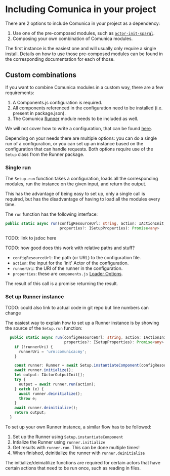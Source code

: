 # Including Comunica in your project

There are 2 options to include Comunica in your project as a dependency:

1. Use one of the pre-composed modules, such as 
[`actor-init-sparql`](https://github.com/rubensworks/comunica/tree/master/packages/actor-init-sparql).
2. Composing your own combination of Comunica modules.

The first instance is the easiest one and will usually only require a single install.
Details on how to use those pre-composed modules can be found in the corresponding documentation for each of those.

## Custom combinations

If you want to combine Comunica modules in a custom way,
there are a few requirements:

1. A Components.js configuration is required.
2. All components referenced in the configuration need to be installed (i.e. present in package.json).
3. The Comunica [Runner](https://github.com/rubensworks/comunica/tree/master/packages/runner)
module needs to be included as well.

We will not cover how to write a configuration, that can be found [here](configuration.md).

Depending on your needs there are multiple options:
you can do a single run of a configuration,
or you can set up an instance based on the configuration that can handle requests.
Both options require use of the `Setup` class from the Runner package.

### Single run
The `Setup.run` function takes a configuration,
loads all the corresponding modules,
run the instance on the given input,
and return the output.

This has the advantage of being easy to set up,
only a single call is required,
but has the disadvantage of having to load all the modules every time.

The `run` function has the following interface:
```typescript
public static async run(configResourceUrl: string, action: IActionInit, runnerUri?: string,
                        properties?: ISetupProperties): Promise<any>
```
TODO: link to jsdoc here

TODO: how good does this work with relative paths and stuff?

* `configResourceUrl`: the path (or URL) to the configuration file.
* `action`: the input for the 'init' Actor of the configuration.
* `runnerUri`: the URI of the runner in the configuration.
* `properties`: these are `components.js`
[Loader Options](http://componentsjs.readthedocs.io/en/latest/loading/loader/).

The result of this call is a promise returning the result.

### Set up Runner instance

TODO: could also link to actual code in git repo but line numbers can change

The easiest way to explain how to set up a Runner instance
is by showing the source of the `Setup.run` function:
```typescript
  public static async run(configResourceUrl: string, action: IActionInit, runnerUri?: string,
                          properties?: ISetupProperties): Promise<any> {
    if (!runnerUri) {
      runnerUri = 'urn:comunica:my';
    }

    const runner: Runner = await Setup.instantiateComponent(configResourceUrl, runnerUri, properties);
    await runner.initialize();
    let output: IActorOutputInit[];
    try {
      output = await runner.run(action);
    } catch (e) {
      await runner.deinitialize();
      throw e;
    }
    await runner.deinitialize();
    return output;
  }
```

To set up your own Runner instance, a similar flow has to be followed:

 1. Set up the Runner using `Setup.instantiateComponent`
 2. Intialize the Runner using `runner.initialize`
 3. Get results with `runner.run`. This can be done multiple times!
 4. When finished, deinitialize the runner with `runner.deinitialize`

The initialize/deiniatilize functions are required for certain actors
that have certain actions that need to be run once,
such as reading in files.